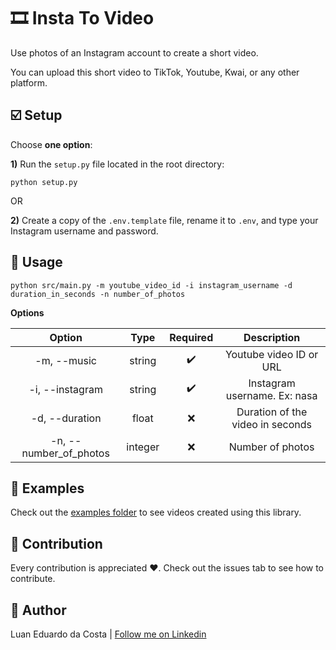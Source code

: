 # :film_strip: Insta To Video

Use photos of an Instagram account to create a short video.

You can upload this short video to TikTok, Youtube, Kwai, or any other platform.

## :ballot_box_with_check: Setup

Choose **one option**:

**1)** Run the `setup.py` file located in the root directory:

```shell
python setup.py
```

OR

**2)** Create a copy of the `.env.template` file, rename it to `.env`, and type your Instagram username and password.

## :page_with_curl: Usage

```shell
python src/main.py -m youtube_video_id -i instagram_username -d duration_in_seconds -n number_of_photos
```

**Options**

|         Option         |  Type   |      Required      |           Description            |
| :--------------------: | :-----: | :----------------: | :------------------------------: |
|      -m, --music       | string  | :heavy_check_mark: |     Youtube video ID or URL      |
|    -i, --instagram     | string  | :heavy_check_mark: |   Instagram username. Ex: nasa   |
|     -d, --duration     |  float  |        :x:         | Duration of the video in seconds |
| -n, --number_of_photos | integer |        :x:         |         Number of photos         |

## :file_folder: Examples

Check out the [examples folder](/examples) to see videos created using this library.

## :handshake: Contribution

Every contribution is appreciated :heart:. Check out the issues tab to see how to contribute.

## :man: Author

Luan Eduardo da Costa | [Follow me on Linkedin](https://www.linkedin.com/in/luaneducosta/)
